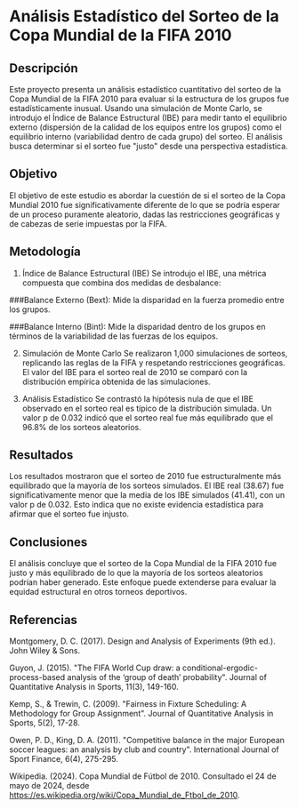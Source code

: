 # Análisis Estadístico del Sorteo de la Copa Mundial de la FIFA 2010
## Descripción
Este proyecto presenta un análisis estadístico cuantitativo del sorteo de la Copa Mundial de la FIFA 2010 para evaluar si la estructura de los grupos fue estadísticamente inusual. Usando una simulación de Monte Carlo, se introdujo el Índice de Balance Estructural (IBE) para medir tanto el equilibrio externo (dispersión de la calidad de los equipos entre los grupos) como el equilibrio interno (variabilidad dentro de cada grupo) del sorteo. El análisis busca determinar si el sorteo fue "justo" desde una perspectiva estadística.

## Objetivo
El objetivo de este estudio es abordar la cuestión de si el sorteo de la Copa Mundial 2010 fue significativamente diferente de lo que se podría esperar de un proceso puramente aleatorio, dadas las restricciones geográficas y de cabezas de serie impuestas por la FIFA.

## Metodología
1. Índice de Balance Estructural (IBE)
Se introdujo el IBE, una métrica compuesta que combina dos medidas de desbalance:

###Balance Externo (Bext): Mide la disparidad en la fuerza promedio entre los grupos.

###Balance Interno (Bint): Mide la disparidad dentro de los grupos en términos de la variabilidad de las fuerzas de los equipos.

2. Simulación de Monte Carlo
Se realizaron 1,000 simulaciones de sorteos, replicando las reglas de la FIFA y respetando restricciones geográficas. El valor del IBE para el sorteo real de 2010 se comparó con la distribución empírica obtenida de las simulaciones.

3. Análisis Estadístico
Se contrastó la hipótesis nula de que el IBE observado en el sorteo real es típico de la distribución simulada. Un valor p de 0.032 indicó que el sorteo real fue más equilibrado que el 96.8% de los sorteos aleatorios.

## Resultados
Los resultados mostraron que el sorteo de 2010 fue estructuralmente más equilibrado que la mayoría de los sorteos simulados. El IBE real (38.67) fue significativamente menor que la media de los IBE simulados (41.41), con un valor p de 0.032. Esto indica que no existe evidencia estadística para afirmar que el sorteo fue injusto.

## Conclusiones
El análisis concluye que el sorteo de la Copa Mundial de la FIFA 2010 fue justo y más equilibrado de lo que la mayoría de los sorteos aleatorios podrían haber generado. Este enfoque puede extenderse para evaluar la equidad estructural en otros torneos deportivos.

## Referencias
Montgomery, D. C. (2017). Design and Analysis of Experiments (9th ed.). John Wiley & Sons.

Guyon, J. (2015). "The FIFA World Cup draw: a conditional-ergodic-process-based analysis of the ‘group of death’ probability". Journal of Quantitative Analysis in Sports, 11(3), 149-160.

Kemp, S., & Trewin, C. (2009). "Fairness in Fixture Scheduling: A Methodology for Group Assignment". Journal of Quantitative Analysis in Sports, 5(2), 17-28.

Owen, P. D., King, D. A. (2011). "Competitive balance in the major European soccer leagues: an analysis by club and country". International Journal of Sport Finance, 6(4), 275-295.

Wikipedia. (2024). Copa Mundial de Fútbol de 2010. Consultado el 24 de mayo de 2024, desde https://es.wikipedia.org/wiki/Copa_Mundial_de_Ftbol_de_2010.
